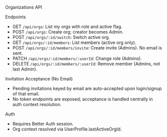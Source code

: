 Organizations API

Endpoints

- GET `/api/orgs`: List my orgs with role and active flag.
- POST `/api/orgs`: Create org; creator becomes Admin.
- POST `/api/orgs/:id/switch`: Switch active org.
- GET `/api/orgs/:id/members`: List members (active org only).
- POST `/api/orgs/:id/members/invite`: Create invite (Admins). No email is sent.
- PATCH `/api/orgs/:id/members/:userId`: Change role (Admins).
- DELETE `/api/orgs/:id/members/:userId`: Remove member (Admins, not last Admin).

Invitation Acceptance (No Email)

- Pending invitations keyed by email are auto-accepted upon login/signup of that email.
- No token endpoints are exposed; acceptance is handled centrally in auth context resolution.

Auth

- Requires Better Auth session.
- Org context resolved via UserProfile.lastActiveOrgId.
